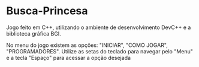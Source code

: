 # Busca-Princesa

Jogo feito em C++, utilizando o ambiente de desenvolvimento DevC++ e a biblioteca gráfica BGI.

No menu do jogo existem as opções: "INICIAR", "COMO JOGAR", "PROGRAMADORES". 
Utilize as setas do teclado para navegar pelo "Menu" e a tecla "Espaço" para acessar a opção desejada

